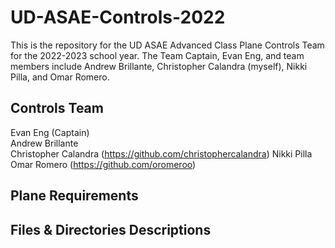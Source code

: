 # UD-ASAE-Controls-2022

This is the repository for the UD ASAE Advanced Class Plane Controls Team for the 2022-2023 school year. The Team Captain, Evan Eng, and team members include Andrew Brillante, Christopher Calandra (myself), Nikki Pilla, and Omar Romero.  


## Controls Team
Evan Eng (Captain)  
Andrew Brillante  
Christopher Calandra (https://github.com/christophercalandra)
Nikki Pilla  
Omar Romero (https://github.com/oromeroo)

## Plane Requirements


## Files & Directories Descriptions 

